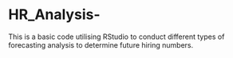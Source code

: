 # HR_Analysis-
This is a basic code utilising RStudio to conduct different types of forecasting analysis to determine future hiring numbers. 
